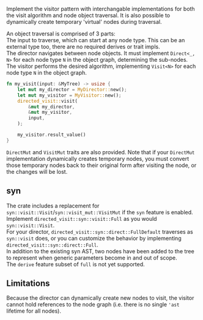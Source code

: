 Implement the visitor pattern with interchangable implementations for both the visit algorithm and node object traversal. It is also possible to dynamically create temporary 'virtual' nodes during traversal.  

An object traversal is comprised of 3 parts:  
The input to traverse, which can start at any node type. This can be an external type too, there are no required derives or trait impls.  
The director navigates between node objects. It must implement `Direct<_, N>` for each node type `N` in the object graph, determining the sub-nodes.  
The visitor performs the desired algorithm, implementing `Visit<N>` for each node type `N` in the object graph.  

```rust
fn my_visit(input: &MyTree) -> usize {
    let mut my_director = MyDirector::new();
    let mut my_visitor = MyVisitor::new();
    directed_visit::visit(
        &mut my_director,
        &mut my_visitor,
        input,
    );

    my_visitor.result_value()
}
```

`DirectMut` and `VisitMut` traits are also provided. Note that if your `DirectMut` implementation dynamically creates temporary nodes, you must convert those temporary nodes back to their original form after visiting the node, or the changes will be lost.

## syn
The crate includes a replacement for `syn::visit::Visit`/`syn::visit_mut::VisitMut` if the `syn` feature is enabled. Implement `directed_visit::syn::visit::Full` as you would `syn::visit::Visit`.  
For your director, `directed_visit::syn::direct::FullDefault` traverses as `syn::visit` does, or you can customize the behavior by implementing `directed_visit::syn::direct::Full`.  
In addition to the existing syn AST, two nodes have been added to the tree to represent when generic parameters become in and out of scope.  
The `derive` feature subset of `full` is not yet supported.

## Limitations
Because the director can dynamically create new nodes to visit, the visitor cannot hold references to the node graph (i.e. there is no single `'ast` lifetime for all nodes).
